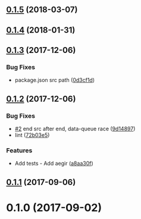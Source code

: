 <a name="0.1.5"></a>
## [0.1.5](https://github.com/mkg20001/socket.io-pull-stream/compare/v0.1.4...v0.1.5) (2018-03-07)



<a name="0.1.4"></a>
## [0.1.4](https://github.com/mkg20001/socket.io-pull-stream/compare/v0.1.3...v0.1.4) (2018-01-31)



<a name="0.1.3"></a>
## [0.1.3](https://github.com/mkg20001/socket.io-pull-stream/compare/v0.1.2...v0.1.3) (2017-12-06)


### Bug Fixes

* package.json src path ([0d3cf1d](https://github.com/mkg20001/socket.io-pull-stream/commit/0d3cf1d))



<a name="0.1.2"></a>
## [0.1.2](https://github.com/mkg20001/socket.io-pull-stream/compare/v0.1.1...v0.1.2) (2017-12-06)


### Bug Fixes

* [#2](https://github.com/mkg20001/socket.io-pull-stream/issues/2) end src after end, data-queue race ([9d14897](https://github.com/mkg20001/socket.io-pull-stream/commit/9d14897))
* lint ([72b03e5](https://github.com/mkg20001/socket.io-pull-stream/commit/72b03e5))


### Features

* Add tests - Add aegir ([a8aa30f](https://github.com/mkg20001/socket.io-pull-stream/commit/a8aa30f))



<a name="0.1.1"></a>
## [0.1.1](https://github.com/mkg20001/socket.io-pull-stream/compare/v0.1.0...v0.1.1) (2017-09-06)



<a name="0.1.0"></a>
# 0.1.0 (2017-09-02)



